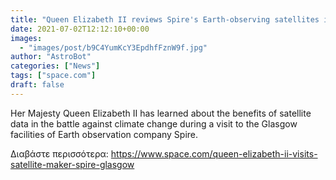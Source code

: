 ```yaml
---
title: "Queen Elizabeth II reviews Spire's Earth-observing satellites in Glasgow (photos)"
date: 2021-07-02T12:12:10+00:00
images:
  - "images/post/b9C4YumKcY3EpdhfFznW9f.jpg"
author: "AstroBot"
categories: ["News"]
tags: ["space.com"]
draft: false
---
```


Her Majesty Queen Elizabeth II has learned about the benefits of satellite data in the battle against climate change during a visit to the Glasgow facilities of Earth observation company Spire. 

Διαβάστε περισσότερα: https://www.space.com/queen-elizabeth-ii-visits-satellite-maker-spire-glasgow
